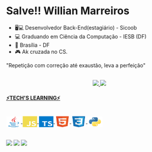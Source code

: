 # Salve!! Willian Marreiros

- 🖥💻 Desenvolvedor Back-End(estagiário) - Sicoob 
- 💻 Graduando em Ciência da Computação - IESB (DF)
- 📍 Brasília - DF
- 🎮 Ak cruzada no CS.

 "Repetição com correção até exaustão, leva a perfeição" </br></br>
 
 
 <div align="center">
  <a href="https://github.com/WillianMSantos">
  <img height="180em" src="https://github-readme-stats.vercel.app/api?username=WillianMSantos&show_icons=true&theme=dracula&include_all_commits=true&count_private=true"/>
  <img height="180em" src="https://github-readme-stats.vercel.app/api/top-langs/?username=WillianMSantos&layout=compact&langs_count=7&theme=dracula"/>
</div>
 
 #### ⚡TECH'S LEARNING⚡
 
 <div style="display: inline_block"><br>
  <img align="center" alt="Will-java" height="30" width="40" src="https://raw.githubusercontent.com/devicons/devicon/master/icons/java/java-original.svg">
  <img align="center" alt="Will-Js" height="30" width="40" src="https://raw.githubusercontent.com/devicons/devicon/master/icons/javascript/javascript-plain.svg">
  <img align="center" alt="Will-Ts" height="30" width="40" src="https://raw.githubusercontent.com/devicons/devicon/master/icons/typescript/typescript-plain.svg">
  <img align="center" alt="Will-HTML" height="30" width="40" src="https://raw.githubusercontent.com/devicons/devicon/master/icons/html5/html5-original.svg">
  <img align="center" alt="Will-CSS" height="30" width="40" src="https://raw.githubusercontent.com/devicons/devicon/master/icons/css3/css3-original.svg">
  <img align="center" alt="Will-Python" height="30" width="40" src="https://raw.githubusercontent.com/devicons/devicon/master/icons/python/python-original.svg">
  
</div>

 <br>
 <br>
 
 <div> 
  <a href="https://instagram.com/will_marreiros" target="_blank"><img src="https://img.shields.io/badge/-Instagram-%23E4405F?style=for-the-badge&logo=instagram&logoColor=white" target="_blank"></a>
  <a href = "mailto:william.marreiros@gmail.com"><img src="https://img.shields.io/badge/-Gmail-%23333?style=for-the-badge&logo=gmail&logoColor=white" target="_blank"></a>
  <a href="https://www.linkedin.com/in/willian-marreiros-b9b923178" target="_blank"><img src="https://img.shields.io/badge/-LinkedIn-%230077B5?style=for-the-badge&logo=linkedin&logoColor=white" target="_blank"></a> 
  
</div>

